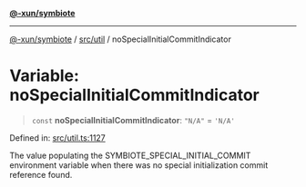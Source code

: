 [**@-xun/symbiote**](../../../README.md)

***

[@-xun/symbiote](../../../README.md) / [src/util](../README.md) / noSpecialInitialCommitIndicator

# Variable: noSpecialInitialCommitIndicator

> `const` **noSpecialInitialCommitIndicator**: `"N/A"` = `'N/A'`

Defined in: [src/util.ts:1127](https://github.com/Xunnamius/symbiote/blob/684c98756883770dff30034f576ce171f943b9a2/src/util.ts#L1127)

The value populating the SYMBIOTE_SPECIAL_INITIAL_COMMIT environment variable
when there was no special initialization commit reference found.
